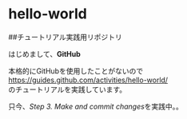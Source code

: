 # hello-world
##チュートリアル実践用リポジトリ

はじめまして、**GitHub**  

本格的にGitHubを使用したことがないので  
https://guides.github.com/activities/hello-world/  
のチュートリアルを実践しています。  

只今、*Step 3. Make and commit changes*を実践中。。    
